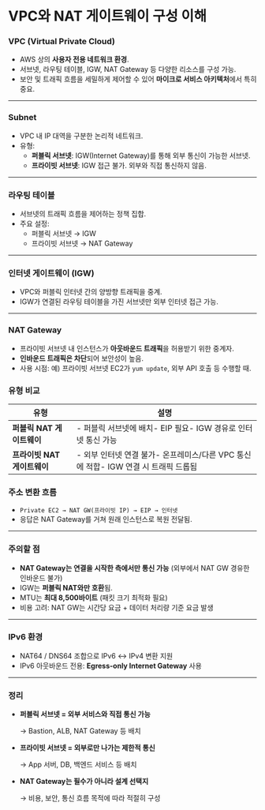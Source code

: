 # VPC와 NAT 게이트웨이 구성 이해

### VPC (Virtual Private Cloud)

- AWS 상의 **사용자 전용 네트워크 환경**.
- 서브넷, 라우팅 테이블, IGW, NAT Gateway 등 다양한 리소스를 구성 가능.
- 보안 및 트래픽 흐름을 세밀하게 제어할 수 있어 **마이크로 서비스 아키텍처**에서 특히 중요.

---

### Subnet

- VPC 내 IP 대역을 구분한 논리적 네트워크.
- 유형:
    - **퍼블릭 서브넷**: IGW(Internet Gateway)를 통해 외부 통신이 가능한 서브넷.
    - **프라이빗 서브넷**: IGW 접근 불가. 외부와 직접 통신하지 않음.

---

### 라우팅 테이블

- 서브넷의 트래픽 흐름을 제어하는 정책 집합.
- 주요 설정:
    - 퍼블릭 서브넷 → IGW
    - 프라이빗 서브넷 → NAT Gateway

---

### 인터넷 게이트웨이 (IGW)

- VPC와 퍼블릭 인터넷 간의 양방향 트래픽을 중계.
- IGW가 연결된 라우팅 테이블을 가진 서브넷만 외부 인터넷 접근 가능.

---

### NAT Gateway

- 프라이빗 서브넷 내 인스턴스가 **아웃바운드 트래픽**을 허용받기 위한 중계자.
- **인바운드 트래픽은 차단**되어 보안성이 높음.
- 사용 시점: 예) 프라이빗 서브넷 EC2가 `yum update`, 외부 API 호출 등 수행할 때.

### 유형 비교

| 유형 | 설명 |
| --- | --- |
| **퍼블릭 NAT 게이트웨이** | - 퍼블릭 서브넷에 배치- EIP 필요- IGW 경유로 인터넷 통신 가능 |
| **프라이빗 NAT 게이트웨이** | - 외부 인터넷 연결 불가- 온프레미스/다른 VPC 통신에 적합- IGW 연결 시 트래픽 드롭됨 |

### 주소 변환 흐름

- `Private EC2 → NAT GW(프라이빗 IP) → EIP → 인터넷`
- 응답은 NAT Gateway를 거쳐 원래 인스턴스로 복원 전달됨.

---

### 주의할 점

- **NAT Gateway는 연결을 시작한 측에서만 통신 가능** (외부에서 NAT GW 경유한 인바운드 불가)
- IGW는 **퍼블릭 NAT와만 호환**됨.
- MTU는 **최대 8,500바이트** (패킷 크기 최적화 필요)
- 비용 고려: NAT GW는 시간당 요금 + 데이터 처리량 기준 요금 발생

---

### IPv6 환경

- NAT64 / DNS64 조합으로 IPv6 ↔ IPv4 변환 지원
- IPv6 아웃바운드 전용: **Egress-only Internet Gateway** 사용

---

### 정리

- **퍼블릭 서브넷 = 외부 서비스와 직접 통신 가능**
    
    → Bastion, ALB, NAT Gateway 등 배치
    
- **프라이빗 서브넷 = 외부로만 나가는 제한적 통신**
    
    → App 서버, DB, 백엔드 서비스 등 배치
    
- **NAT Gateway는 필수가 아니라 설계 선택지**
    
    → 비용, 보안, 통신 흐름 목적에 따라 적절히 구성